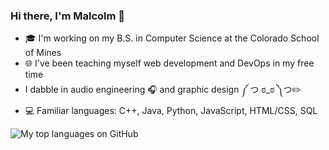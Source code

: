 ### Hi there, I'm Malcolm 👋

<!--
**laforcem/laforcem** is a ✨ _special_ ✨ repository because its `README.md` (this file) appears on your GitHub profile.

Here are some ideas to get you started:

- 🔭 I’m currently working on ...
- 🌱 I’m currently learning ...
- 👯 I’m looking to collaborate on ...
- 🤔 I’m looking for help with ...
- 💬 Ask me about ...
- 📫 How to reach me: ...
- 😄 Pronouns: ...
- ⚡ Fun fact: ...
-->

- 🎓 I'm working on my B.S. in Computer Science at the Colorado School of Mines
- 🌐 I've been teaching myself web development and DevOps in my free time
- I dabble in audio engineering 🎧 and graphic design ༼ つ ಠ_ಠ ༽つ✏️
- 💻 Familiar languages: C++, Java, Python, JavaScript, HTML/CSS, SQL

![My top languages on GitHub](https://github-readme-stats.vercel.app/api/top-langs/?username=laforcem&theme=tokyonight)

